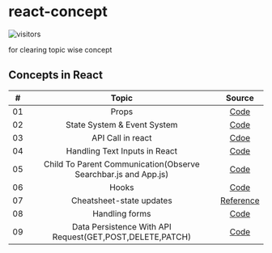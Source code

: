 # react-concept


![visitors](https://visitor-badge.glitch.me/badge?page_id=lokeshjawale96.react-concept)

for clearing topic wise concept

## Concepts in React

|  #  |            Topic             | Source |
| :-: | :----------------------------: | :-------: |
| 01  |     Props      | [Code](./props/src/App.js) |  
| 02  |     State System & Event System      | [Code](./animals/src/) |
| 03  |     API Call in react      | [Cdoe](./pics_api/src/api.js) |
| 04  |     Handling Text Inputs in React     | [Code](./animals/src/) |
| 05  |     Child To Parent Communication(Observe  Searchbar.js and App.js)      | [Code](./pics_api/src/) |
| 06  |     Hooks      | [Code](./hooks/src/components/) |
| 07  |     Cheatsheet-state updates |[Reference](https://state-updates.vercel.app/) |
| 08  |     Handling forms |[Code](./books/src/) |
| 09  |     Data Persistence With API Request(GET,POST,DELETE,PATCH)|[Code](./books_api/src/) |